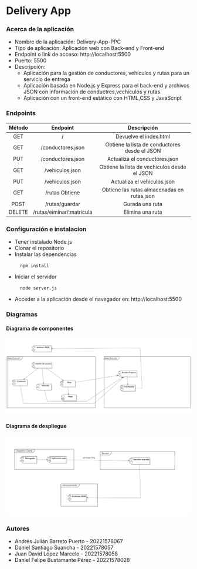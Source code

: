 # Delivery App
### Acerca de la aplicación
- Nombre de la aplicación: Delivery-App-PPC
- Tipo de aplicación: Aplicación web con Back-end y Front-end
- Endpoint o link de acceso: http://localhost:5500
- Puerto: 5500
- Descripción:
  -	Aplicación para la gestión de conductores, vehículos y rutas para un servicio de entrega
  -	Aplicación basada en Node.js y Express para el back-end y archivos JSON con información de conductres,vechiculos y rutas.
  -	Aplicación con un front-end estático con HTML,CSS y JavaScript 

### Endpoints

|Método	        |Endpoint	        |Descripción    |
|:-------------:|:---------------:|:-------------:|
|GET	          |/	                        |Devuelve el index.html|
|GET	          |/conductores.json          |Obtiene la lista de conductores desde el JSON|
|PUT	          |/conductores.json          |Actualiza el conductores.json|
|GET	          |/vehiculos.json	          |Obtiene la lista de vechiculos desde el JSON|
|PUT	          |/vehiculos.json	          |Actualiza el vehiculos.json|
|GET	          |/rutas	Obtiene             |Obtiene las rutas almacenadas en rutas.json|
|POST	          |/rutas/guardar	            |Gurada una ruta|
|DELETE         |/rutas/eiminar/:matricula	|Elimina una ruta|

### Configuración e instalacion
- Tener instalado Node.js 
- Clonar el repositorio
- Instalar las dependencias
  ```
    npm install
  ```
- Iniciar el servidor
  ```
    node server.js
  ```
- Acceder a la aplicación desde el navegador en: http://localhost:5500


### Diagramas
#### Diagrama de componentes
![](https://github.com/dfbustamantep/Delivery-App-PPC/blob/main/Diagramas/Diagrama%20de%20componentes.png)
#### Diagrama de despliegue
![](https://github.com/dfbustamantep/Delivery-App-PPC/blob/main/Diagramas/Diagrama%20de%20despliegue.png)

### Autores
- Andrés Julián Barreto Puerto - 20221578067 
- Daniel Santiago Suancha - 20221578057 
- Juan David López Marcelo - 20221578058 
- Daniel Felipe Bustamante Pérez - 20221578028

